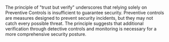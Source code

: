The principle of "trust but verify" underscores that relying solely on Preventive Controls is insufficient to guarantee security. Preventive controls are measures designed to prevent security incidents, but they may not catch every possible threat. The principle suggests that additional verification through detective controls and monitoring is necessary for a more comprehensive security posture.
